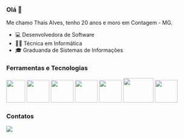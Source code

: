 ### Olá 👋

Me chamo Thais Alves, tenho 20 anos e moro em Contagem - MG.
 - 💻 Desenvolvedora de Software
 - 👩‍💻 Técnica em Informática
 - 🎓 Graduanda de Sistemas de Informações

### Ferramentas e Tecnologias
<div style="display: inline_block" >
  <img src="https://cdn.jsdelivr.net/gh/devicons/devicon@latest/icons/javascript/javascript-original.svg" style="width:50px" height=60px" />
  <img src="https://cdn.jsdelivr.net/gh/devicons/devicon@latest/icons/java/java-original-wordmark.svg" style="width:60px" height=60px"/>      
  <img src="https://cdn.jsdelivr.net/gh/devicons/devicon@latest/icons/html5/html5-plain-wordmark.svg" style="width:60px" height=60px"/>   
  <img src="https://cdn.jsdelivr.net/gh/devicons/devicon@latest/icons/css3/css3-plain-wordmark.svg" style="width:60px" height=60px"/>
  <img src="https://cdn.jsdelivr.net/gh/devicons/devicon@latest/icons/spring/spring-original-wordmark.svg" style="width:60px" height=60px"/>
  <img src="https://cdn.jsdelivr.net/gh/devicons/devicon@latest/icons/angular/angular-original.svg" style="width:80px" height=65px"/>        
  <img src="https://cdn.jsdelivr.net/gh/devicons/devicon@latest/icons/php/php-original.svg" style="width:60px" height=60px"/>
          

### Contatos
<div>
  <a href="https://www.linkedin.com/in/seu-usuário-linkedln-aqui" target="_blank"><img loading="lazy" src="https://img.shields.io/badge/-LinkedIn-%230077B5?style=for-the-badge&logo=linkedin&logoColor=white" target="_blank"></a>   
<!--   <a href = "thais:contato@alvesthais406@gmail.com"><img loading="lazy" src="https://img.shields.io/badge/Gmail-D14836?style=for-the-badge&logo=gmail&logoColor=white" target="_blank"></a></div> -->



